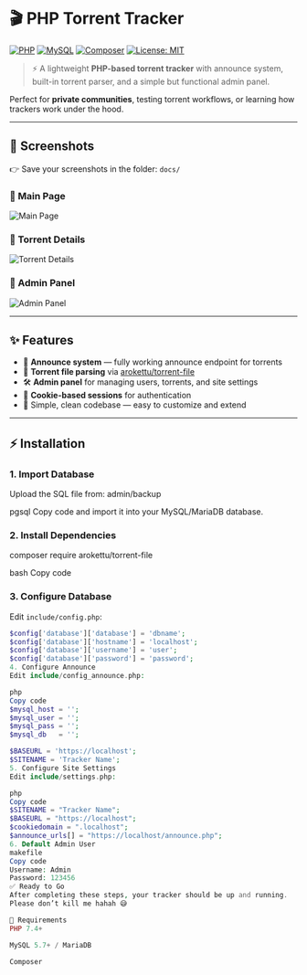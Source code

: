 # 🎬 PHP Torrent Tracker

[![PHP](https://img.shields.io/badge/PHP-7.4%2B-777bb3?logo=php&logoColor=white)](https://www.php.net/)
[![MySQL](https://img.shields.io/badge/MySQL-5.7%2B-4479A1?logo=mysql&logoColor=white)](https://www.mysql.com/)
[![Composer](https://img.shields.io/badge/Composer-Required-885630?logo=composer&logoColor=white)](https://getcomposer.org/)
[![License: MIT](https://img.shields.io/badge/License-MIT-green.svg)](LICENSE)

> ⚡ A lightweight **PHP-based torrent tracker** with announce system,  
> built-in torrent parser, and a simple but functional admin panel.  

Perfect for **private communities**, testing torrent workflows, or learning how trackers work under the hood.  

---

## 📸 Screenshots

👉 Save your screenshots in the folder: `docs/`  

### 🔹 Main Page
![Main Page](docs/screenshot-main.png)

### 🔹 Torrent Details
![Torrent Details](docs/screenshot-details.png)

### 🔹 Admin Panel
![Admin Panel](docs/screenshot-admin.png)

---

## ✨ Features
- 🔗 **Announce system** — fully working announce endpoint for torrents  
- 📂 **Torrent file parsing** via [arokettu/torrent-file](https://github.com/arokettu/torrent-file)  
- 🛠 **Admin panel** for managing users, torrents, and site settings  
- 🍪 **Cookie-based sessions** for authentication  
- 🎨 Simple, clean codebase — easy to customize and extend  

---

## ⚡ Installation

### 1. Import Database
Upload the SQL file from:
admin/backup

pgsql
Copy code
and import it into your MySQL/MariaDB database.

### 2. Install Dependencies
composer require arokettu/torrent-file

bash
Copy code

### 3. Configure Database
Edit `include/config.php`:
```php
$config['database']['database'] = 'dbname';
$config['database']['hostname'] = 'localhost';
$config['database']['username'] = 'user';
$config['database']['password'] = 'password';
4. Configure Announce
Edit include/config_announce.php:

php
Copy code
$mysql_host = '';
$mysql_user = '';
$mysql_pass = '';
$mysql_db   = '';

$BASEURL = 'https://localhost';
$SITENAME = 'Tracker Name';
5. Configure Site Settings
Edit include/settings.php:

php
Copy code
$SITENAME = "Tracker Name";
$BASEURL = "https://localhost";
$cookiedomain = ".localhost";
$announce_urls[] = "https://localhost/announce.php";
6. Default Admin User
makefile
Copy code
Username: Admin
Password: 123456
✅ Ready to Go
After completing these steps, your tracker should be up and running.
Please don’t kill me hahah 😅

📌 Requirements
PHP 7.4+

MySQL 5.7+ / MariaDB

Composer
